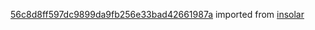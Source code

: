 [56c8d8ff597dc9899da9fb256e33bad42661987a](https://github.com/insolar/insolar/commit/56c8d8ff597dc9899da9fb256e33bad42661987a) imported from [insolar](https://github.com/insolar/insolar)
